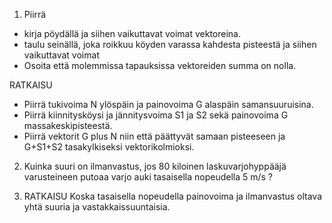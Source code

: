 1. Piirrä
  * kirja pöydällä ja siihen vaikuttavat voimat vektoreina.
  * taulu seinällä, joka roikkuu köyden varassa kahdesta pisteestä ja siihen vaikuttavat voimat
  * Osoita että molemmissa tapauksissa vektoreiden summa on nolla.

RATKAISU
  * Piirrä tukivoima N ylöspäin ja painovoima G alaspäin samansuuruisina.
  * Piirrä kiinnitysköysi ja jännitysvoima S1 ja S2 sekä painovoima G massakeskipisteestä.  
  * Piirrä vektorit G plus N niin että päättyvät samaan pisteeseen ja G+S1+S2 tasakylkiseksi vektorikolmioksi.

2. Kuinka suuri on ilmanvastus, jos 80 kiloinen laskuvarjohyppääjä varusteineen putoaa varjo auki tasaisella nopeudella 5 m/s ?

2. RATKAISU
   Koska tasaisella nopeudella painovoima ja ilmanvastus oltava yhtä suuria ja vastakkaissuuntaisia.
   
   
   
